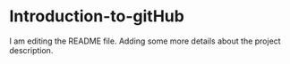 # Introduction-to-gitHub
I am editing the README file. Adding some more details about the project description.

